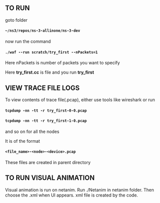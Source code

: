 ## TO RUN

goto folder

#### `~/ns3/repos/ns-3-allinone/ns-3-dev`


now run the command

#### `./waf --run scratch/try_first --nPackets=1`


Here nPackets is number of packets you want to specify 


Here **try_first.cc** is file and you run **try_first**

## VIEW TRACE FILE LOGS

To view contents of trace file(.pcap), either use tools like wireshark or run

#### `tcpdump -nn -tt -r try_first-0-0.pcap`


#### `tcpdump -nn -tt -r try_first-1-0.pcap` 

and so on for all the nodes

It is of the format 

#### `<file_name>-<node>-<device>.pcap`

These files are created in parent directory

## TO RUN VISUAL ANIMATION 

Visual animation is run on netanim. Run ./Netanim in netanim folder. Then choose the .xml when UI appears. xml file is created by the code. 



